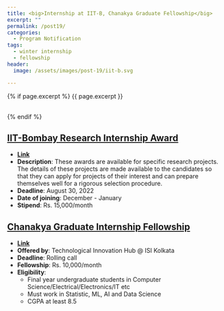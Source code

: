```yaml
---
title: <big>Internship at IIT-B, Chanakya Graduate Fellowship</big>
excerpt: ""
permalink: /post19/
categories:
  - Program Notification
tags:
  - winter internship
  - fellowship
header:
  image: /assets/images/post-19/iit-b.svg

---
```


{% if page.excerpt %}
<span class="excerpt">{{ page.excerpt }}</span>

<br>
{% endif %}

## [IIT-Bombay Research Internship Award](https://www.ircc.iitb.ac.in/IRCC-Webpage/IITBInternship/?fbclid=IwAR13BNKnlx2PJmTbL2LazN1rQiW6LaAzOKM7j2p0u4Ag7l461wQEQ7F3LuY)

- [**Link**](https://www.ircc.iitb.ac.in/IRCC-Webpage/IITBInternship/?fbclid=IwAR13BNKnlx2PJmTbL2LazN1rQiW6LaAzOKM7j2p0u4Ag7l461wQEQ7F3LuY)
- **Description**: These awards are available for specific research projects. The details of these projects are made available to the candidates so that they can apply for projects of their interest and can prepare themselves well for a rigorous selection procedure.
- **Deadline**: August 30, 2022
- **Date of joining**: December - January
- **Stipend**: Rs. 15,000/month

## [Chanakya Graduate Internship Fellowship]()

- [**Link**](https://www.isical.ac.in/~tihisi/Advt/Chanakya%20Graduate%20Internship-fellowship.pdf)
- **Offered by**: Technological Innovation Hub @ ISI Kolkata
- **Deadline**: Rolling call
- **Fellowship**: Rs. 10,000/month
- **Eligibility**:
	- Final year undergraduate students in Computer Science/Electrical/Electronics/IT etc
	- Must work in Statistic, ML, AI and Data Science
	- CGPA at least 8.5

